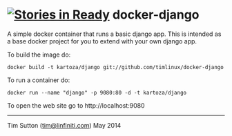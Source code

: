 [![Stories in Ready](https://badge.waffle.io/terranex/docker-django.png?label=ready&title=Ready)](https://waffle.io/terranex/docker-django)
docker-django
=============

A simple docker container that runs a basic django app. This is intended as a base docker project for you to extend with your own django app.

To build the image do:

```
docker build -t kartoza/django git://github.com/timlinux/docker-django
```

To run a container do:

```
docker run --name "django" -p 9080:80 -d -t kartoza/django
```

To open the web site go to http://localhost:9080

-----------

Tim Sutton (tim@linfiniti.com)
May 2014

